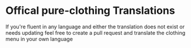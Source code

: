 # Offical pure-clothing Translations

If you're fluent in any language and either the translation does not exist or needs updating feel free to create a pull request and translate the clothing menu in your own language
